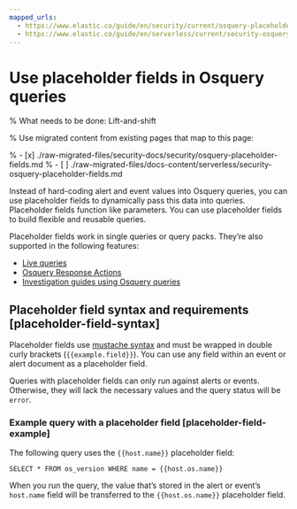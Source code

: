 ```yaml
---
mapped_urls:
  - https://www.elastic.co/guide/en/security/current/osquery-placeholder-fields.html
  - https://www.elastic.co/guide/en/serverless/current/security-osquery-placeholder-fields.html
---
```


# Use placeholder fields in Osquery queries

% What needs to be done: Lift-and-shift

% Use migrated content from existing pages that map to this page:

% - [x] ./raw-migrated-files/security-docs/security/osquery-placeholder-fields.md
% - [ ] ./raw-migrated-files/docs-content/serverless/security-osquery-placeholder-fields.md

Instead of hard-coding alert and event values into Osquery queries, you can use placeholder fields to dynamically pass this data into queries. Placeholder fields function like parameters. You can use placeholder fields to build flexible and reusable queries.

Placeholder fields work in single queries or query packs. They’re also supported in the following features:

* [Live queries](/solutions/security/investigate/run-osquery-from-alerts.md)
* [Osquery Response Actions](/solutions/security/investigate/add-osquery-response-actions.md)
* [Investigation guides using Osquery queries](/solutions/security/investigate/run-osquery-from-investigation-guides.md)


## Placeholder field syntax and requirements [placeholder-field-syntax]

Placeholder fields use [mustache syntax](http://mustache.github.io/) and must be wrapped in double curly brackets (`{{example.field}}`). You can use any field within an event or alert document as a placeholder field.

Queries with placeholder fields can only run against alerts or events. Otherwise, they will lack the necessary values and the query status will be `error`.


### Example query with a placeholder field [placeholder-field-example]

The following query uses the `{{host.name}}` placeholder field:

`SELECT * FROM os_version WHERE name = {{host.os.name}}`

When you run the query, the value that’s stored in the alert or event’s `host.name` field will be transferred to the `{{host.os.name}}` placeholder field.

